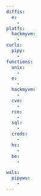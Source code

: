 ```yaml
---
diffis:
  e:
    -
platfs:
  hackmyvm:
    -
curls:
  pipy:
    -
functions:
  unix:
    -
  e:
    -
  hackmyvm:
    -
  cve:
    -
  rce:
    -
  sql:
    -
  creds:
    -
  hc:
    -
  be:
    -

wals:
  pipywu:
    -
---
```

